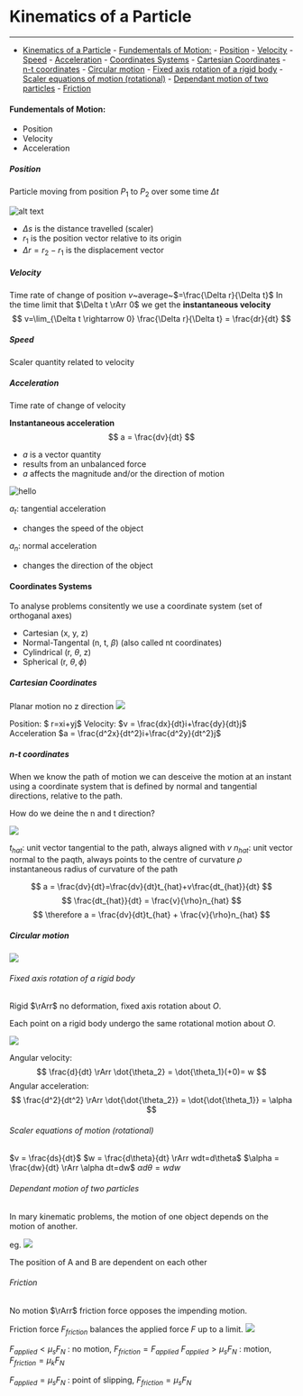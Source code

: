 # Kinematics of a Particle
---
- [Kinematics of a Particle](#kinematics-of-a-particle)
      - [Fundementals of Motion:](#fundementals-of-motion)
        - [Position](#position)
        - [Velocity](#velocity)
        - [Speed](#speed)
        - [Acceleration](#acceleration)
      - [Coordinates Systems](#coordinates-systems)
        - [Cartesian Coordinates](#cartesian-coordinates)
        - [n-t coordinates](#n-t-coordinates)
        - [Circular motion](#circular-motion)
          - [Fixed axis rotation of a rigid body](#fixed-axis-rotation-of-a-rigid-body)
          - [Scaler equations of motion (rotational)](#scaler-equations-of-motion-rotational)
          - [Dependant motion of two particles](#dependant-motion-of-two-particles)
          - [Friction](#friction)

#### Fundementals of Motion:
- Position
- Velocity
- Acceleration
  
##### Position
Particle moving from position $P_1$ to $P_2$ over some time $\Delta t$

![alt text](/assets/Position.png)

- $\Delta s$ is the distance travelled (scaler)
- $r_1$ is the position vector relative to its origin
- $\Delta r = r_2-r_1$ is the displacement vector

##### Velocity
Time rate of change of position
$v$~average~$=\frac{\Delta r}{\Delta t}$
In the time limit that $\Delta t \rArr 0$ we get the **instantaneous velocity**
$$
v=\lim_{\Delta t \rightarrow 0} \frac{\Delta r}{\Delta t} = \frac{dr}{dt}
$$

##### Speed
Scaler quantity related to velocity

##### Acceleration
Time rate of change of velocity

**Instantaneous acceleration**
$$
a = \frac{dv}{dt}
$$
- $a$ is a vector quantity
- results from an unbalanced force
- $a$ affects the magnitude and/or the direction of motion
  
![hello](/assets/accelerationDiagram.png)

$a_t$: tangential acceleration
- changes the speed of the object

$a_n$: normal acceleration
- changes the direction of the object


#### Coordinates Systems

To analyse problems consitently we use a coordinate system (set of orthoganal axes)

- Cartesian (x, y, z)
- Normal-Tangental (n, t, $\beta$) (also called nt coordinates)
- Cylindrical (r, $\theta$, z)
- Spherical (r, $\theta, \phi$)

##### Cartesian Coordinates 
Planar motion no z direction
![](/assets/cartesian.png)

Position: $ r=xi+yj$
Velocity: $v = \frac{dx}{dt}i+\frac{dy}{dt}j$
Acceleration $a = \frac{d^2x}{dt^2}i+\frac{d^2y}{dt^2}j$



##### n-t coordinates
When we know the path of motion we can desceive the motion at an instant using a coordinate system that is defined by normal and tangential directions, relative to the path.

How do we deine the n and t direction?

![](/assets/nt.png)

$t_{hat}$: unit vector tangential to the path, always aligned with $v$
$n_{hat}$: unit vector normal to the paqth, always points to the centre of curvature
$\rho$ instantaneous radius of curvature of the path


$$
a = \frac{dv}{dt}=\frac{dv}{dt}t_{hat}+v\frac{dt_{hat}}{dt}
$$
$$
\frac{dt_{hat}}{dt} = \frac{v}{\rho}n_{hat}
$$
$$
\therefore a = \frac{dv}{dt}t_{hat} + \frac{v}{\rho}n_{hat}
$$

##### Circular motion

![](/assets/circularMotion.png)


###### Fixed axis rotation of a rigid body

Rigid $\rArr$ no deformation, fixed axis rotation about $O$.

Each point on a rigid body undergo the same rotational motion about $O$.

![](/assets/fixedAxisRotation.png)

Angular velocity:
$$
\frac{d}{dt} \rArr \dot{\theta_2} = \dot{\theta_1}(+0)= w
$$
Angular acceleration:
$$
\frac{d^2}{dt^2} \rArr \dot{\dot{\theta_2}} = \dot{\dot{\theta_1}} = \alpha
$$

###### Scaler equations of motion (rotational)

$v = \frac{ds}{dt}$
$w = \frac{d\theta}{dt} \rArr wdt=d\theta$
$\alpha = \frac{dw}{dt} \rArr \alpha dt=dw$
$\alpha d\theta = w dw$

###### Dependant motion of two particles

In mary kinematic problems, the motion of one object depends on the motion of another.


eg. 
![](/assets/dependentKinematics.png)

The position of A and B are dependent on each other

###### Friction

No motion $\rArr$ friction force opposes the impending motion.

Friction force $F_{friction}$ balances the applied force $F$ up to a limit.
![](/assets/friction.png)

$F_{applied} < \mu_s F_N$ : no motion, $F_{friction} = F_{applied}$
$F_{applied} > \mu_s F_N$ : motion, $F_{friction} = \mu_k F_N$

$F_{applied} = \mu_s F_N$ : point of slipping, $F_{friction} = \mu_s F_N$

